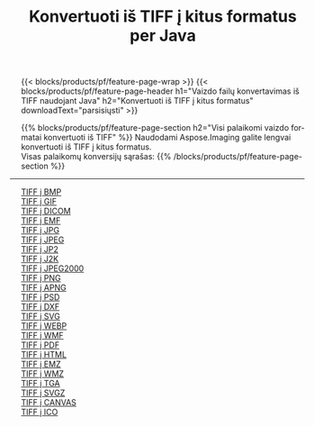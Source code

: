 ﻿---
title: Konvertuoti iš TIFF į kitus formatus per Java 
weight: 3920
url: /lt/java/conversion/from/tiff 
lang: lt
langdirlevel: 2
locales: zh-hans,ja,it,ru,de,es,fr,nl,id,lt,pl,pt,vi,tr,ko,zh-hant,ar,hi,th,sv,cs,uk,he
description: Naudodami Aspose.Imaging galite lengvai konvertuoti iš TIFF į kitus formatus
---

{{< blocks/products/pf/feature-page-wrap >}}
{{< blocks/products/pf/feature-page-header h1="Vaizdo failų konvertavimas iš TIFF naudojant Java" h2="Konvertuoti iš TIFF į kitus formatus" downloadText="parsisiųsti" >}}


{{% blocks/products/pf/feature-page-section  h2="Visi palaikomi vaizdo formatai konvertuoti iš TIFF" %}}
Naudodami Aspose.Imaging galite lengvai konvertuoti iš TIFF į kitus formatus.
<br/>
Visas palaikomų konversijų sąrašas:
{{% /blocks/products/pf/feature-page-section %}}
<div class="container-fluid productfamilypage bg-gray">
    <div class="convertypes bg-gray agp-content section">
        <div class="container">
		<hr style="margin-left:-20px;"/>
		<div class="row other-converters">
		    <div class='col-md-2 other-converter remove-lp remove-rp'><a href="/imaging/lt/java/conversion/tiff-to-bmp" >TIFF į BMP</a></div><div class='col-md-2 other-converter remove-lp remove-rp'><a href="/imaging/lt/java/conversion/tiff-to-gif" >TIFF į GIF</a></div><div class='col-md-2 other-converter remove-lp remove-rp'><a href="/imaging/lt/java/conversion/tiff-to-dicom" >TIFF į DICOM</a></div><div class='col-md-2 other-converter remove-lp remove-rp'><a href="/imaging/lt/java/conversion/tiff-to-emf" >TIFF į EMF</a></div><div class='col-md-2 other-converter remove-lp remove-rp'><a href="/imaging/lt/java/conversion/tiff-to-jpg" >TIFF į JPG</a></div><div class='col-md-2 other-converter remove-lp remove-rp'><a href="/imaging/lt/java/conversion/tiff-to-jpeg" >TIFF į JPEG</a></div><div class='col-md-2 other-converter remove-lp remove-rp'><a href="/imaging/lt/java/conversion/tiff-to-jp2" >TIFF į JP2</a></div><div class='col-md-2 other-converter remove-lp remove-rp'><a href="/imaging/lt/java/conversion/tiff-to-j2k" >TIFF į J2K</a></div><div class='col-md-2 other-converter remove-lp remove-rp'><a href="/imaging/lt/java/conversion/tiff-to-jpeg2000" >TIFF į JPEG2000</a></div><div class='col-md-2 other-converter remove-lp remove-rp'><a href="/imaging/lt/java/conversion/tiff-to-png" >TIFF į PNG</a></div><div class='col-md-2 other-converter remove-lp remove-rp'><a href="/imaging/lt/java/conversion/tiff-to-apng" >TIFF į APNG</a></div><div class='col-md-2 other-converter remove-lp remove-rp'><a href="/imaging/lt/java/conversion/tiff-to-psd" >TIFF į PSD</a></div><div class='col-md-2 other-converter remove-lp remove-rp'><a href="/imaging/lt/java/conversion/tiff-to-dxf" >TIFF į DXF</a></div><div class='col-md-2 other-converter remove-lp remove-rp'><a href="/imaging/lt/java/conversion/tiff-to-svg" >TIFF į SVG</a></div><div class='col-md-2 other-converter remove-lp remove-rp'><a href="/imaging/lt/java/conversion/tiff-to-webp" >TIFF į WEBP</a></div><div class='col-md-2 other-converter remove-lp remove-rp'><a href="/imaging/lt/java/conversion/tiff-to-wmf" >TIFF į WMF</a></div><div class='col-md-2 other-converter remove-lp remove-rp'><a href="/imaging/lt/java/conversion/tiff-to-pdf" >TIFF į PDF</a></div><div class='col-md-2 other-converter remove-lp remove-rp'><a href="/imaging/lt/java/conversion/tiff-to-html" >TIFF į HTML</a></div><div class='col-md-2 other-converter remove-lp remove-rp'><a href="/imaging/lt/java/conversion/tiff-to-emz" >TIFF į EMZ</a></div><div class='col-md-2 other-converter remove-lp remove-rp'><a href="/imaging/lt/java/conversion/tiff-to-wmz" >TIFF į WMZ</a></div><div class='col-md-2 other-converter remove-lp remove-rp'><a href="/imaging/lt/java/conversion/tiff-to-tga" >TIFF į TGA</a></div><div class='col-md-2 other-converter remove-lp remove-rp'><a href="/imaging/lt/java/conversion/tiff-to-svgz" >TIFF į SVGZ</a></div><div class='col-md-2 other-converter remove-lp remove-rp'><a href="/imaging/lt/java/conversion/tiff-to-canvas" >TIFF į CANVAS</a></div><div class='col-md-2 other-converter remove-lp remove-rp'><a href="/imaging/lt/java/conversion/tiff-to-ico" >TIFF į ICO</a></div>
                </div>
        </div>
    </div>
</div>
<br/>

